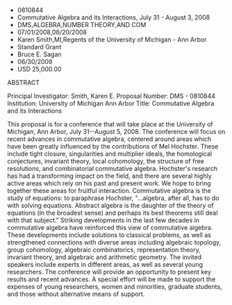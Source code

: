 
* 0810844
* Commutative Algebra and its Interactions, July 31 - August 3, 2008
* DMS,ALGEBRA,NUMBER THEORY,AND COM
* 07/01/2008,06/20/2008
* Karen Smith,MI,Regents of the University of Michigan - Ann Arbor
* Standard Grant
* Bruce E. Sagan
* 06/30/2009
* USD 25,000.00

ABSTRACT

Principal Investigator: Smith, Karen E. Proposal Number: DMS - 0810844
Institution: University of Michigan Ann Arbor Title: Commutative Algebra and its
Interactions

This proposal is for a conference that will take place at the University of
Michigan, Ann Arbor, July 31--August 5, 2008. The conference will focus on
recent advances in commutative algebra, centered around areas which have been
greatly influenced by the contributions of Mel Hochster. These include tight
closure, singularities and multiplier ideals, the homological conjectures,
invariant theory, local cohomology, the structure of free resolutions, and
combinatorial commutative algebra. Hochster's research has had a transforming
impact on the field, and there are several highly active areas which rely on his
past and present work. We hope to bring together these areas for fruitful
interaction. Commutative algebra is the study of equations: to paraphrase
Hochster, "...algebra, after all, has to do with solving equations. Abstract
algebra is the daughter of the theory of equations (in the broadest sense) and
perhaps its best theorems still deal with that subject." Striking developments
in the last few decades in commutative algebra have reinforced this view of
commutative algebra. These developments include solutions to classical problems,
as well as strengthened connections with diverse areas including algebraic
topology, group cohomology, algebraic combinatorics, representation theory,
invariant theory, and algebraic and arithmetic geometry. The invited speakers
include experts in different areas, as well as several young researchers. The
conference will provide an opportunity to present key results and recent
advances. A special effort will be made to support the expenses of young
researchers, women and minorities, graduate students, and those without
alternative means of support.


